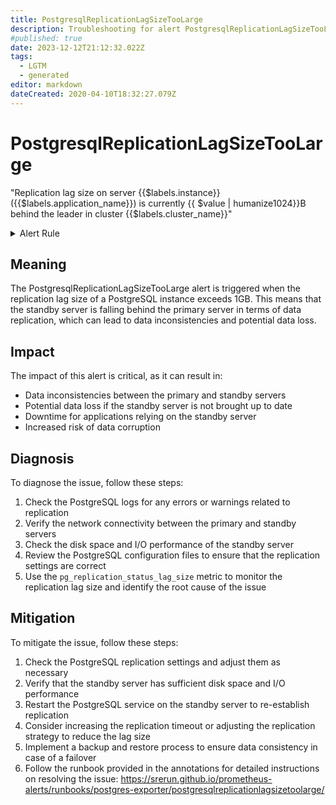 ```yaml
---
title: PostgresqlReplicationLagSizeTooLarge
description: Troubleshooting for alert PostgresqlReplicationLagSizeTooLarge
#published: true
date: 2023-12-12T21:12:32.022Z
tags: 
  - LGTM
  - generated
editor: markdown
dateCreated: 2020-04-10T18:32:27.079Z
---
```


# PostgresqlReplicationLagSizeTooLarge

"Replication lag size on server {{$labels.instance}} ({{$labels.application_name}}) is currently {{ $value | humanize1024}}B behind the leader in cluster {{$labels.cluster_name}}"

<details>
  <summary>Alert Rule</summary>

{{% rule "postgresql/postgres-exporter.yml" "PostgresqlReplicationLagSizeTooLarge" %}}

{{% comment %}}

```yaml
alert: PostgresqlReplicationLagSizeTooLarge
expr: pg_replication_status_lag_size > 1e+09
for: 5m
labels:
    severity: critical
annotations:
    summary: Postgresql is more than 1G behind (instance {{ $labels.instance }})
    description: |-
        "Replication lag size on server {{$labels.instance}} ({{$labels.application_name}}) is currently {{ $value | humanize1024}}B behind the leader in cluster {{$labels.cluster_name}}"
          VALUE = {{ $value }}
          LABELS = {{ $labels }}
    runbook: https://srerun.github.io/prometheus-alerts/runbooks/postgres-exporter/postgresqlreplicationlagsizetoolarge/

```

{{% /comment %}}

</details>


## Meaning

The PostgresqlReplicationLagSizeTooLarge alert is triggered when the replication lag size of a PostgreSQL instance exceeds 1GB. This means that the standby server is falling behind the primary server in terms of data replication, which can lead to data inconsistencies and potential data loss.

## Impact

The impact of this alert is critical, as it can result in:

* Data inconsistencies between the primary and standby servers
* Potential data loss if the standby server is not brought up to date
* Downtime for applications relying on the standby server
* Increased risk of data corruption

## Diagnosis

To diagnose the issue, follow these steps:

1. Check the PostgreSQL logs for any errors or warnings related to replication
2. Verify the network connectivity between the primary and standby servers
3. Check the disk space and I/O performance of the standby server
4. Review the PostgreSQL configuration files to ensure that the replication settings are correct
5. Use the `pg_replication_status_lag_size` metric to monitor the replication lag size and identify the root cause of the issue

## Mitigation

To mitigate the issue, follow these steps:

1. Check the PostgreSQL replication settings and adjust them as necessary
2. Verify that the standby server has sufficient disk space and I/O performance
3. Restart the PostgreSQL service on the standby server to re-establish replication
4. Consider increasing the replication timeout or adjusting the replication strategy to reduce the lag size
5. Implement a backup and restore process to ensure data consistency in case of a failover
6. Follow the runbook provided in the annotations for detailed instructions on resolving the issue: <https://srerun.github.io/prometheus-alerts/runbooks/postgres-exporter/postgresqlreplicationlagsizetoolarge/>